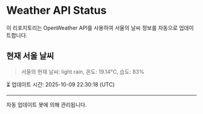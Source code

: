 
# Weather API Status

이 리포지토리는 OpenWeather API를 사용하여 서울의 날씨 정보를 자동으로 업데이트합니다.

## 현재 서울 날씨
> 서울의 현재 날씨: light rain, 온도: 19.14°C, 습도: 83%

⏳ 업데이트 시간: 2025-10-09 22:30:18 (UTC)

---
자동 업데이트 봇에 의해 관리됩니다.
